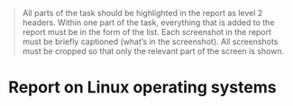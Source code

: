 > All parts of the task should be highlighted in the report as level 2 headers.
> Within one part of the task, everything that is added to the report must be in the form of the list.
> Each screenshot in the report must be briefly captioned (what’s in the screenshot).
> All screenshots must be cropped so that only the relevant part of the screen is shown.


<h1 style="text-align: center;">Report on Linux operating systems</h1>

